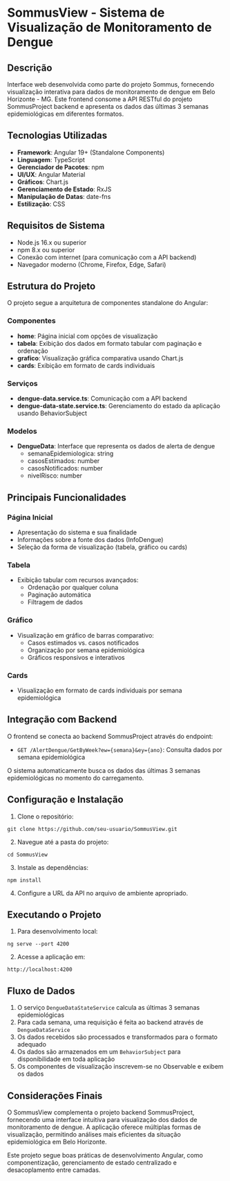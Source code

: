 # SommusView - Sistema de Visualização de Monitoramento de Dengue

## Descrição

Interface web desenvolvida como parte do projeto Sommus, fornecendo visualização interativa para dados de monitoramento de dengue em Belo Horizonte - MG. Este frontend consome a API RESTful do projeto SommusProject backend e apresenta os dados das últimas 3 semanas epidemiológicas em diferentes formatos.

## Tecnologias Utilizadas

- **Framework**: Angular 19+ (Standalone Components)
- **Linguagem**: TypeScript
- **Gerenciador de Pacotes**: npm
- **UI/UX**: Angular Material
- **Gráficos**: Chart.js
- **Gerenciamento de Estado**: RxJS
- **Manipulação de Datas**: date-fns
- **Estilização**: CSS

## Requisitos de Sistema

- Node.js 16.x ou superior
- npm 8.x ou superior
- Conexão com internet (para comunicação com a API backend)
- Navegador moderno (Chrome, Firefox, Edge, Safari)

## Estrutura do Projeto

O projeto segue a arquitetura de componentes standalone do Angular:

### Componentes

- **home**: Página inicial com opções de visualização
- **tabela**: Exibição dos dados em formato tabular com paginação e ordenação
- **grafico**: Visualização gráfica comparativa usando Chart.js
- **cards**: Exibição em formato de cards individuais

### Serviços

- **dengue-data.service.ts**: Comunicação com a API backend
- **dengue-data-state.service.ts**: Gerenciamento do estado da aplicação usando BehaviorSubject

### Modelos

- **DengueData**: Interface que representa os dados de alerta de dengue
  - semanaEpidemiologica: string
  - casosEstimados: number
  - casosNotificados: number
  - nivelRisco: number

## Principais Funcionalidades

### Página Inicial

- Apresentação do sistema e sua finalidade
- Informações sobre a fonte dos dados (InfoDengue)
- Seleção da forma de visualização (tabela, gráfico ou cards)

### Tabela

- Exibição tabular com recursos avançados:
  - Ordenação por qualquer coluna
  - Paginação automática
  - Filtragem de dados

### Gráfico

- Visualização em gráfico de barras comparativo:
  - Casos estimados vs. casos notificados
  - Organização por semana epidemiológica
  - Gráficos responsivos e interativos

### Cards

- Visualização em formato de cards individuais por semana epidemiológica

## Integração com Backend

O frontend se conecta ao backend SommusProject através do endpoint:

- `GET /AlertDengue/GetByWeek?ew={semana}&ey={ano}`: Consulta dados por semana epidemiológica

O sistema automaticamente busca os dados das últimas 3 semanas epidemiológicas no momento do carregamento.

## Configuração e Instalação

1. Clone o repositório:
```
git clone https://github.com/seu-usuario/SommusView.git
```

2. Navegue até a pasta do projeto:
```
cd SommusView
```

3. Instale as dependências:
```
npm install
```

4. Configure a URL da API no arquivo de ambiente apropriado.

## Executando o Projeto

1. Para desenvolvimento local:
```
ng serve --port 4200
```

2. Acesse a aplicação em:
```
http://localhost:4200
```

## Fluxo de Dados

1. O serviço `DengueDataStateService` calcula as últimas 3 semanas epidemiológicas
2. Para cada semana, uma requisição é feita ao backend através de `DengueDataService`
3. Os dados recebidos são processados e transformados para o formato adequado
4. Os dados são armazenados em um `BehaviorSubject` para disponibilidade em toda aplicação
5. Os componentes de visualização inscrevem-se no Observable e exibem os dados

## Considerações Finais

O SommusView complementa o projeto backend SommusProject, fornecendo uma interface intuitiva para visualização dos dados de monitoramento de dengue. A aplicação oferece múltiplas formas de visualização, permitindo análises mais eficientes da situação epidemiológica em Belo Horizonte.

Este projeto segue boas práticas de desenvolvimento Angular, como componentização, gerenciamento de estado centralizado e desacoplamento entre camadas.
